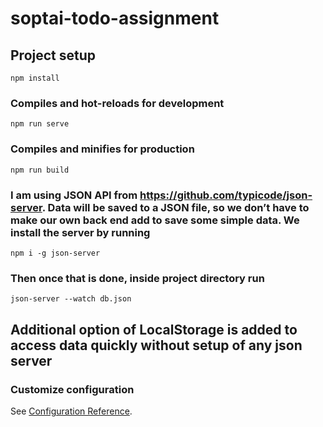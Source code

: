 # soptai-todo-assignment

## Project setup
```
npm install
```
### Compiles and hot-reloads for development
```
npm run serve
```
### Compiles and minifies for production
```
npm run build
```
### I am using JSON API from https://github.com/typicode/json-server. Data will be saved to a JSON file, so we don’t have to make our own back end add to save some simple data. We install the server by running 
```
npm i -g json-server
```
### Then once that is done, inside project directory run

```
json-server --watch db.json
```
## Additional option of LocalStorage is added to access data quickly without setup of any json server

### Customize configuration
See [Configuration Reference](https://cli.vuejs.org/config/).
